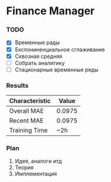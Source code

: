 # Finance Manager

### TODO

- [x] Временные рады
- [x] Експониненциальное сглаживание
- [x] Сквозная средняя
- [ ] Собрать аналитику
- [ ] Стационарные временные ряды

### Results

| Characteristic | Value  |
| -------------- | ------ |
| Overall MAE    | 0.0975 |
| Recent MAE     | 0.0975 |
| Training Time  | ~2h    |

### Plan

1. Идея, аналоги итд
2. Теория
3. Имплементация
